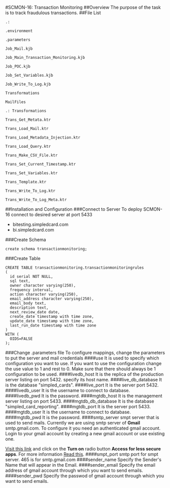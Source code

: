 #SCMON-16: Transaction Monitoring
##Overview
The purpose of the task is to track fraudulous transactions.
##File List
```
.: 

.environment

.parameters

Job_Mail.kjb

Job_Main_Transaction_Monitoring.kjb

Job_POC.kjb

Job_Set_Variables.kjb

Job_Write_To_Log.kjb

Transformations

MailFiles
```
```
.: Transformations

Trans_Get_Metata.ktr

Trans_Load_Mail.ktr

Trans_Load_Metadata_Injection.ktr

Trans_Load_Query.ktr

Trans_Make_CSV_File.ktr

Trans_Set_Current_Timestamp.ktr

Trans_Set_Variables.ktr

Trans_Template.ktr

Trans_Write_To_Log.ktr

Trans_Write_To_Log_Meta.ktr
```
##Installation and Configuration
###Connect to Server
To deploy SCMON-16 connect to desired server at port 5433
* bitesting.simpledcard.com
* bi.simpledcard.com

###Create Schema
```
create schema transactionmonitoring;
```
###Create Table
```
CREATE TABLE transactionmonitoring.transactionmonitoringrules
(
  id serial NOT NULL,
  sql text,
  owner character varying(250),
  frequency interval,
  action character varying(250),
  email_address character varying(250),
  email_body text,
  description text,
  next_review_date date,
  create_date timestamp with time zone,
  update_date timestamp with time zone,
  last_run_date timestamp with time zone
)
WITH (
  OIDS=FALSE
);
```
###Change .parameters file
To configure mappings, change the parameters to put the server and mail credentials
####use
It is used to specify which configuration you want to use. If you want to use the configuration change the use value to 1 and rest to 0. Make sure that there should always be 1 configuration to be used.
####livedb_host
It is the replica of the production server listing on port 5432. specify its host name.
####live_db_database
It is the database "simpled_cards".
####live_port
It is the server port 5432.
####livedb_user
It is the username to connect to database.
####livedb_pwd
It is the password.
####mgtdb_host
It is the management server listing on port 5433.
####mgtdb_db_database
It is the database "simpled_card_reporting".
####mgtdb_port
It is the server port 5433.
####mgtdb_user
It is the username to connect to database.
####mgtdb_pwd
It is the password.
####smtp_server
smpt server that is used to send mails. Currently we are using smtp server of **Gmail** smtp.gmail.com.
To configure it you need an authenticated gmail account. Login to your gmail account by creating a new gmail account or use existing one.

[Visit this link](https://www.google.com/settings/security/lesssecureapps) and click on the **Turn on** radio button **Access for less secure apps**. For more information [Read this](https://support.google.com/accounts/answer/6010255?hl=en).
####smpt_port
smtp port for smpt server. 465 is for smtp.gmail.com
####sender_name
Specify the Sender's Name that will appear in the Email.
####sender_email
Specify the email address of gmail account through which you want to send emails.
####sender_pwd
Specify the passwod of gmail account through which you want to send emails.
